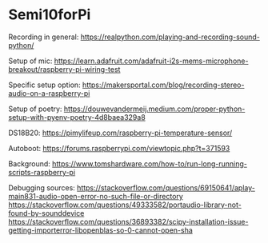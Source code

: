 # Semi10forPi
Recording in general:
https://realpython.com/playing-and-recording-sound-python/

Setup of mic:
https://learn.adafruit.com/adafruit-i2s-mems-microphone-breakout/raspberry-pi-wiring-test

Specific setup option:
https://makersportal.com/blog/recording-stereo-audio-on-a-raspberry-pi

Setup of poetry: 
https://douwevandermeij.medium.com/proper-python-setup-with-pyenv-poetry-4d8baea329a8

DS18B20:
https://pimylifeup.com/raspberry-pi-temperature-sensor/

Autoboot:
https://forums.raspberrypi.com/viewtopic.php?t=371593

Background:
https://www.tomshardware.com/how-to/run-long-running-scripts-raspberry-pi

Debugging sources:
https://stackoverflow.com/questions/69150641/aplay-main831-audio-open-error-no-such-file-or-directory
https://stackoverflow.com/questions/49333582/portaudio-library-not-found-by-sounddevice
https://stackoverflow.com/questions/36893382/scipy-installation-issue-getting-importerror-libopenblas-so-0-cannot-open-sha
